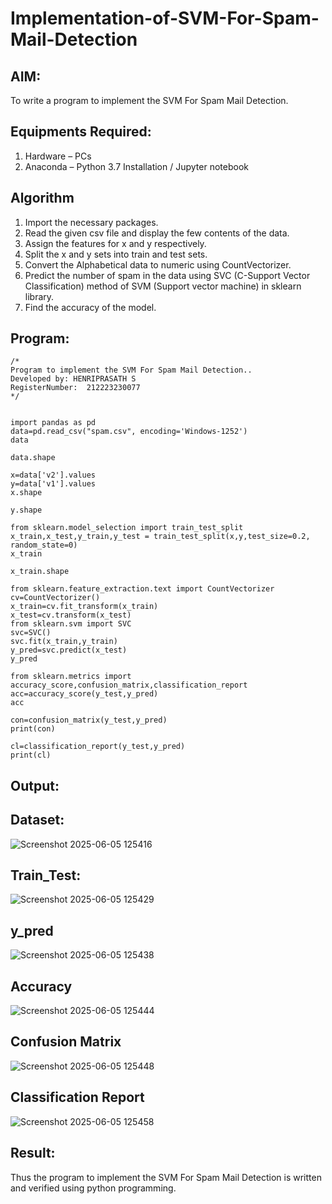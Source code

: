 # Implementation-of-SVM-For-Spam-Mail-Detection

## AIM:
To write a program to implement the SVM For Spam Mail Detection.

## Equipments Required:
1. Hardware – PCs
2. Anaconda – Python 3.7 Installation / Jupyter notebook

## Algorithm

1. Import the necessary packages.
2. Read the given csv file and display the few contents of the data.
3. Assign the features for x and y respectively.
4. Split the x and y sets into train and test sets.
5. Convert the Alphabetical data to numeric using CountVectorizer.
6. Predict the number of spam in the data using SVC (C-Support Vector Classification) method of SVM (Support vector machine) in sklearn library.
7. Find the accuracy of the model.


## Program:
```
/*
Program to implement the SVM For Spam Mail Detection..
Developed by: HENRIPRASATH S
RegisterNumber:  212223230077
*/
```

```

import pandas as pd
data=pd.read_csv("spam.csv", encoding='Windows-1252')
data

data.shape

x=data['v2'].values
y=data['v1'].values
x.shape

y.shape

from sklearn.model_selection import train_test_split
x_train,x_test,y_train,y_test = train_test_split(x,y,test_size=0.2, random_state=0)
x_train

x_train.shape

from sklearn.feature_extraction.text import CountVectorizer
cv=CountVectorizer()
x_train=cv.fit_transform(x_train)
x_test=cv.transform(x_test)
from sklearn.svm import SVC
svc=SVC()
svc.fit(x_train,y_train)
y_pred=svc.predict(x_test)
y_pred

from sklearn.metrics import accuracy_score,confusion_matrix,classification_report
acc=accuracy_score(y_test,y_pred)
acc

con=confusion_matrix(y_test,y_pred)
print(con)

cl=classification_report(y_test,y_pred)
print(cl)

```

## Output:
## Dataset:

![Screenshot 2025-06-05 125416](https://github.com/user-attachments/assets/677c47c5-c0cb-4d39-8403-bcc9245e3c63)


## Train_Test:

![Screenshot 2025-06-05 125429](https://github.com/user-attachments/assets/734abdd3-53d7-4cf3-8730-a41939fb6f6a)


## y_pred

![Screenshot 2025-06-05 125438](https://github.com/user-attachments/assets/1613206e-b9d2-473a-973f-34314c6068cd)


## Accuracy

![Screenshot 2025-06-05 125444](https://github.com/user-attachments/assets/1687e393-6172-4f84-85c5-a40e10745ede)


## Confusion Matrix

![Screenshot 2025-06-05 125448](https://github.com/user-attachments/assets/ebe3d929-916f-4da5-ac00-73b9c6db656e)


## Classification Report

![Screenshot 2025-06-05 125458](https://github.com/user-attachments/assets/c7a6fc92-10dd-4896-be2d-13fa8abd8672)


## Result:
Thus the program to implement the SVM For Spam Mail Detection is written and verified using python programming.
